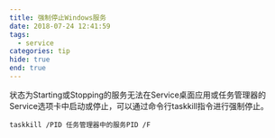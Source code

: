 ```yaml
---
title: 强制停止Windows服务
date: 2018-07-24 12:41:59
tags:
  - service
categories: tip
hide: true
end: true
---
```


状态为Starting或Stopping的服务无法在Service桌面应用或任务管理器的Service选项卡中启动或停止，可以通过命令行taskkill指令进行强制停止。

    taskkill /PID 任务管理器中的服务PID /F
